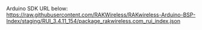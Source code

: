 Arduino SDK URL below: 
https://raw.githubusercontent.com/RAKWireless/RAKwireless-Arduino-BSP-Index/staging/RUI_3.4.11_154/package_rakwireless.com_rui_index.json
